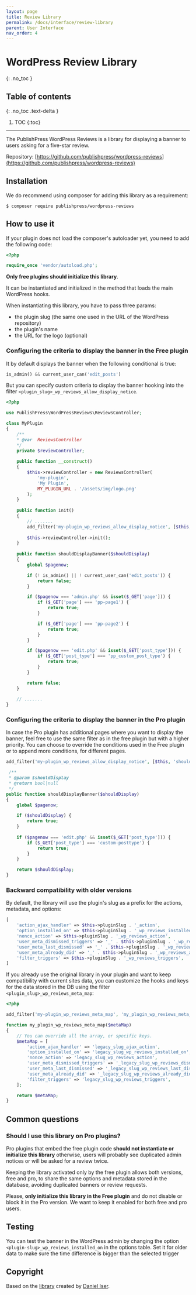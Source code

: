 ```yaml
---
layout: page
title: Review Library
permalink: /docs/interface/review-library
parent: User Interface
nav_order: 4
---
```


# WordPress Review Library
{: .no_toc }

## Table of contents
{: .no_toc .text-delta }

1. TOC
{:toc}

---
The PublishPress WordPress Reviews is a library for displaying a banner to users asking for a five-star review.

Repository: [https://github.com/publishpress/wordpress-reviews](https://github.com/publishpress/wordpress-reviews)

## Installation

We do recommend using composer for adding this library as a requirement:

```shell
$ composer require publishpress/wordpress-reviews
```

## How to use it

If your plugin does not load the composer's autoloader yet, you need to add the following code:

```php
<?php

require_once 'vendor/autoload.php';
```

**Only free plugins should initialize this library**.

It can be instantiated and initialized in the method that loads the main WordPress hooks.

When instantiating this library, you have to pass three params:

* the plugin slug (the same one used in the URL of the WordPress repository)
* the plugin's name
* the URL for the logo (optional)

### Configuring the criteria to display the banner in the Free plugin

It by default displays the banner when the following conditional is true:

```php
is_admin() && current_user_can('edit_posts')
```

But you can specify custom criteria to display the banner hooking into the filter `<plugin_slug>_wp_reviews_allow_display_notice`.

```php
<?php

use PublishPress\WordPressReviews\ReviewsController;

class MyPlugin
{
    /**
    * @var  ReviewsController
    */
    private $reviewController;
    
    public function __construct()
    {
        $this->reviewController = new ReviewsController(
            'my-plugin',
            'My Plugin',
            MY_PLUGIN_URL . '/assets/img/logo.png'
        );
    }
    
    public function init()
    {
        // .......
        add_filter('my-plugin_wp_reviews_allow_display_notice', [$this, 'shouldDisplayBanner']);
        
        $this->reviewController->init();
    }
    
    public function shouldDisplayBanner($shouldDisplay)
    {
        global $pagenow;

        if (! is_admin() || ! current_user_can('edit_posts')) {
            return false;
        }

        if ($pagenow === 'admin.php' && isset($_GET['page'])) {
            if ($_GET['page'] === 'pp-page1') {
                return true;
            }

            if ($_GET['page'] === 'pp-page2') {
                return true;
            }
        }

        if ($pagenow === 'edit.php' && isset($_GET['post_type'])) {
            if ($_GET['post_type'] === 'pp_custom_post_type') {
                return true;
            }
        }

        return false;
    }
    
    // .......
}
```

### Configuring the criteria to display the banner in the Pro plugin

In case the Pro plugin has additional pages where you want to display the banner, feel free to use the same filter as
in the free plugin but with a higher priority. You can choose to override the conditions used in the Free plugin
or to append more conditions, for different pages.

```php
add_filter('my-plugin_wp_reviews_allow_display_notice', [$this, 'shouldDisplayBanner'], 20);
```

```php
 /**
 * @param $shouldDisplay
 * @return bool|null
 */
public function shouldDisplayBanner($shouldDisplay)
{
    global $pagenow;

    if ($shouldDisplay) {
        return true;
    }
    
    if ($pagenow === 'edit.php' && isset($_GET['post_type'])) {
        if ($_GET['post_type'] === 'custom-posttype') {
            return true;
        }
    }

    return $shouldDisplay;
}
```

### Backward compatibility with older versions

By default, the library will use the plugin's slug as a prefix for the actions, metadata, and options:

```php
[
    'action_ajax_handler' => $this->pluginSlug . '_action',
    'option_installed_on' => $this->pluginSlug . '_wp_reviews_installed_on',
    'nonce_action' => $this->pluginSlug . '_wp_reviews_action',
    'user_meta_dismissed_triggers' => '_' . $this->pluginSlug . '_wp_reviews_dismissed_triggers',
    'user_meta_last_dismissed' => '_' . $this->pluginSlug . '_wp_reviews_last_dismissed',
    'user_meta_already_did' => '_' . $this->pluginSlug . '_wp_reviews_already_did',
    'filter_triggers' => $this->pluginSlug . '_wp_reviews_triggers',
]
```

If you already use the original library in your plugin and want to keep compatibility with current sites data, you can customize the
hooks and keys for the data stored in the DB using the filter `<plugin_slug>_wp_reviews_meta_map`:

```php
<?php

add_filter('my-plugin_wp_reviews_meta_map', 'my_plugin_wp_reviews_meta_map');

function my_plugin_wp_reviews_meta_map($metaMap)
{
    // You can override all the array, or specific keys.
    $metaMap = [
        'action_ajax_handler' => 'legacy_slug_ajax_action',
        'option_installed_on' => 'legacy_slug_wp_reviews_installed_on',
        'nonce_action' => 'legacy_slug_wp_reviews_action',
        'user_meta_dismissed_triggers' => '_legacy_slug_wp_reviews_dismissed_triggers',
        'user_meta_last_dismissed' => '_legacy_slug_wp_reviews_last_dismissed',
        'user_meta_already_did' => '_legacy_slug_wp_reviews_already_did',
        'filter_triggers' => 'legacy_slug_wp_reviews_triggers',
    ];

    return $metaMap;
}
```

## Common questions

### Should I use this library on Pro plugins?

Pro plugins that embed the free plugin code **should not instantiate or initialize this library** otherwise, users will
probably see duplicated admin notices or will be asked for a review twice.

Keeping the library activated only by the free plugin allows both versions, free and pro,
to share the same options and metadata stored in the database, avoiding duplicated banners or review requests.

Please, **only initialize this library in the Free plugin** and do not disable or block it in the Pro version. We want to keep it enabled
for both free and pro users.


## Testing

You can test the banner in the WordPress admin by changing the option `<plugin-slug>_wp_reviews_installed_on` in the options table. Set it for older data to make sure the time difference is bigger than the selected trigger

## Copyright

Based on the [library](https://github.com/danieliser/WP-Product-In-Dash-Review-Requests) created by [Daniel Iser](https://danieliser.com).